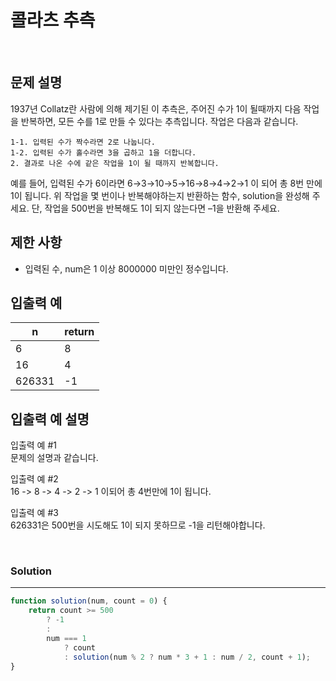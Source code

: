 # 콜라츠 추측

<br/>

## 문제 설명
1937년 Collatz란 사람에 의해 제기된 이 추측은, 주어진 수가 1이 될때까지 다음 작업을 반복하면, 모든 수를 1로 만들 수 있다는 추측입니다. 작업은 다음과 같습니다.

```
1-1. 입력된 수가 짝수라면 2로 나눕니다. 
1-2. 입력된 수가 홀수라면 3을 곱하고 1을 더합니다.
2. 결과로 나온 수에 같은 작업을 1이 될 때까지 반복합니다.
```

예를 들어, 입력된 수가 6이라면 6→3→10→5→16→8→4→2→1 이 되어 총 8번 만에 1이 됩니다. 위 작업을 몇 번이나 반복해야하는지 반환하는 함수, solution을 완성해 주세요. 단, 작업을 500번을 반복해도 1이 되지 않는다면 –1을 반환해 주세요.

## 제한 사항
- 입력된 수, num은 1 이상 8000000 미만인 정수입니다.

## 입출력 예
| n | return |
| --- | --- |
| 6 | 8 |
| 16 | 4 |
| 626331 | -1 |

## 입출력 예 설명
입출력 예 #1<br/>
문제의 설명과 같습니다.<br/>

입출력 예 #2<br/>
16 -> 8 -> 4 -> 2 -> 1 이되어 총 4번만에 1이 됩니다.<br/>

입출력 예 #3<br/>
626331은 500번을 시도해도 1이 되지 못하므로 -1을 리턴해야합니다.<br/>

<br/>

### Solution

---

```javascript
function solution(num, count = 0) {
    return count >= 500 
        ? -1 
        : 
        num === 1
            ? count
            : solution(num % 2 ? num * 3 + 1 : num / 2, count + 1);
}
```
